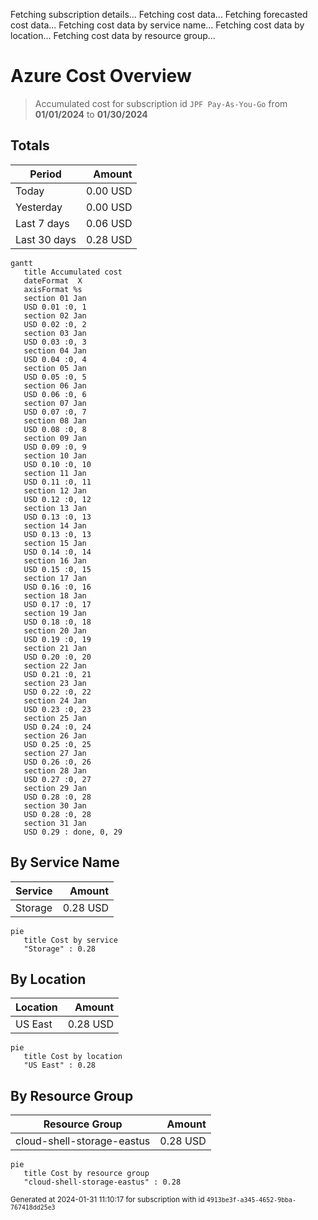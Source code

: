 Fetching subscription details...
Fetching cost data...
Fetching forecasted cost data...
Fetching cost data by service name...
Fetching cost data by location...
Fetching cost data by resource group...
# Azure Cost Overview

> Accumulated cost for subscription id `JPF Pay-As-You-Go` from **01/01/2024** to **01/30/2024**

## Totals

|Period|Amount|
|---|---:|
|Today|0.00 USD|
|Yesterday|0.00 USD|
|Last 7 days|0.06 USD|
|Last 30 days|0.28 USD|

```mermaid
gantt
   title Accumulated cost
   dateFormat  X
   axisFormat %s
   section 01 Jan
   USD 0.01 :0, 1
   section 02 Jan
   USD 0.02 :0, 2
   section 03 Jan
   USD 0.03 :0, 3
   section 04 Jan
   USD 0.04 :0, 4
   section 05 Jan
   USD 0.05 :0, 5
   section 06 Jan
   USD 0.06 :0, 6
   section 07 Jan
   USD 0.07 :0, 7
   section 08 Jan
   USD 0.08 :0, 8
   section 09 Jan
   USD 0.09 :0, 9
   section 10 Jan
   USD 0.10 :0, 10
   section 11 Jan
   USD 0.11 :0, 11
   section 12 Jan
   USD 0.12 :0, 12
   section 13 Jan
   USD 0.13 :0, 13
   section 14 Jan
   USD 0.13 :0, 13
   section 15 Jan
   USD 0.14 :0, 14
   section 16 Jan
   USD 0.15 :0, 15
   section 17 Jan
   USD 0.16 :0, 16
   section 18 Jan
   USD 0.17 :0, 17
   section 19 Jan
   USD 0.18 :0, 18
   section 20 Jan
   USD 0.19 :0, 19
   section 21 Jan
   USD 0.20 :0, 20
   section 22 Jan
   USD 0.21 :0, 21
   section 23 Jan
   USD 0.22 :0, 22
   section 24 Jan
   USD 0.23 :0, 23
   section 25 Jan
   USD 0.24 :0, 24
   section 26 Jan
   USD 0.25 :0, 25
   section 27 Jan
   USD 0.26 :0, 26
   section 28 Jan
   USD 0.27 :0, 27
   section 29 Jan
   USD 0.28 :0, 28
   section 30 Jan
   USD 0.28 :0, 28
   section 31 Jan
   USD 0.29 : done, 0, 29
```

## By Service Name

|Service|Amount|
|---|---:|
|Storage|0.28 USD|

```mermaid
pie
   title Cost by service
   "Storage" : 0.28
```

## By Location

|Location|Amount|
|---|---:|
|US East|0.28 USD|

```mermaid
pie
   title Cost by location
   "US East" : 0.28
```

## By Resource Group

|Resource Group|Amount|
|---|---:|
|cloud-shell-storage-eastus|0.28 USD|

```mermaid
pie
   title Cost by resource group
   "cloud-shell-storage-eastus" : 0.28
```

<sup>Generated at 2024-01-31 11:10:17 for subscription with id `4913be3f-a345-4652-9bba-767418dd25e3`</sup>
